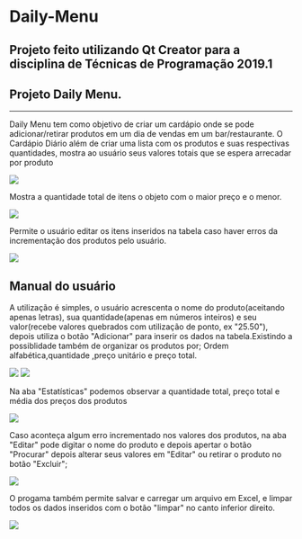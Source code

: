 # Daily-Menu
Projeto feito utilizando Qt Creator para a disciplina de Técnicas de Programação 2019.1
-------------

## Projeto Daily Menu.
---------------------
Daily Menu tem como objetivo de criar um cardápio onde se pode adicionar/retirar produtos em um dia de vendas em um bar/restaurante. 
O Cardápio Diário além de criar uma lista com os produtos e suas respectivas quantidades, mostra ao usuário seus valores totais que se espera arrecadar por produto

![](imagesave/img11.png)

Mostra a quantidade total de itens o objeto com o maior preço e o menor. 

![](imagesave/img22.png)

Permite o usuário editar os itens inseridos na tabela caso haver erros da incrementação dos produtos pelo usuário.

![](imagesave/img33.png)

Manual do usuário
--------------------------
A utilização é simples, o usuário acrescenta o nome do produto(aceitando apenas letras), sua quantidade(apenas em números inteiros) e seu valor(recebe valores quebrados com utilização de ponto, ex "25.50"), depois utiliza o botão "Adicionar" para inserir os dados na tabela.Existindo a possiblidade também de organizar os produtos por; Ordem alfabética,quantidade ,preço unitário e preço total. 

![](imagesave/imginserirr.png)
![](imagesave/imgnatabelaa.png)

Na aba "Estatísticas" podemos observar a quantidade total, preço total e média dos preços dos produtos

![](imagesave/imgestatisticass.png)

Caso aconteça algum erro incrementado nos valores dos produtos, na aba "Editar" pode digitar o nome do produto e depois apertar o botão "Procurar" depois alterar seus valores em "Editar" ou retirar o produto no botão "Excluir";

![](imagesave/imgeditarr.png)

O progama também permite salvar e carregar um arquivo em Excel, e limpar todos os dados inseridos com o botão "limpar" no canto inferior direito.

![](imagesave/imgsalvarr.png)
